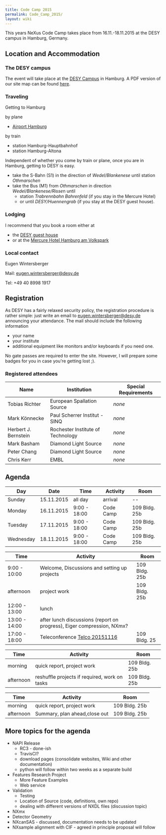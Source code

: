```yaml
---
title: Code Camp 2015
permalink: Code_Camp_2015/
layout: wiki
---
```


This years NeXus Code Camp takes place from 16.11.-18.11.2015 at the
DESY campus in Hamburg, Germany.

Location and Accommodation
--------------------------

### The DESY campus

The event will take place at the [DESY
Campus](https://www.openstreetmap.org/#map=17/53.57749/9.87851) in
Hamburg. A PDF version of our site map can be found
[here](:File:NexusCodeCamp2015_map.pdf "wikilink").

### Traveling

Getting to Hamburg

by plane

-   [Airport Hamburg](https://www.hamburg-airport.de/en/)

by train

-   station Hamburg-Hauptbahnhof
-   station Hamburg-Altona

Independent of whether you come by train or plane, once you are in
Hamburg, getting to DESY is easy.

-   take the S-Bahn (S1) in the direction of *Wedel/Blankenese* until
    station *Othmarschen*
-   take the Bus (M1) from *Othmarschen* in direction
    *Wedel/Blankenese/Risse*n until
    -   station *Trabrennbahn Bahrenfeld* (if you stay in the Mercure
        Hotel)
    -   or until *DESY/Huennengrab* (if you stay at the DESY guest
        house).

### Lodging

I recommend that you book a room either at

-   the [DESY guest
    house](http://guest-services.desy.de/hostel_in_hamburg/index_eng.html)
-   or at the [Mercure Hotel Hamburg am
    Volkspark](http://www.accorhotels.com/gb/hotel-1659-mercure-hotel-hamburg-am-volkspark-ex-novotel-hamburg-arena/index.shtml)

### Local contact

Eugen Wintersberger

Mail: <eugen.wintersberger@desy.de>

Tel: +49 40 8998 1917

Registration
------------

As DESY has a fairly relaxed security policy, the registration procedure
is rather simple: just write an email to <eugen.wintersberger@desy.de>
announcing your attendance. The mail should include the following
information

-   your name
-   your institute
-   additional equipment like monitors and/or keyboards if you need one.

No gate passes are required to enter the site. However, I will prepare
some badges for you in case you're getting lost ;).

### Registered attendees

| Name                 | Institution                       | Special Requirements |
|----------------------|-----------------------------------|----------------------|
| Tobias Richter       | European Spallation Source        | *none*               |
| Mark Könnecke        | Paul Scherrer Institut - SINQ     | *none*               |
| Herbert J. Bernstein | Rochester Institute of Technology | *none*               |
| Mark Basham          | Diamond Light Source              | *none*               |
| Peter Chang          | Diamond Light Source              | *none*               |
| Chris Kerr           | EMBL                              | *none*               |

Agenda
------

| Day       | Date       | Time         | Activity  | Room          |
|-----------|------------|--------------|-----------|---------------|
| Sunday    | 15.11.2015 | all day      | arrival   | --            |
| Monday    | 16.11.2015 | 9:00 - 18:00 | Code Camp | 109 Bldg. 25b |
| Tuesday   | 17.11.2015 | 9:00 - 18:00 | Code Camp | 109 Bldg. 25b |
| Wednesday | 18.11.2015 | 9:00 - 18:00 | Code Camp | 109 Bldg. 25b |

| Time          | Activity                                                               | Room          |
|---------------|------------------------------------------------------------------------|---------------|
| 9:00 - 10:00  | Welcome, Discussions and setting up projects                           | 109 Bldg. 25b |
| afternoon     | project work                                                           | 109 Bldg. 25b |
| 12:00 - 13:00 | lunch                                                                  |               |
| 13:00 - 14:00 | after lunch discussions (report on progress), Eiger compression, NXmx? |               |
| 17:00 - 18:00 | Teleconference [Telco 20151116](Telco_20151116 "wikilink")             | 109 Bldg. 25  |

| Time      | Activity                                      | Room          |
|-----------|-----------------------------------------------|---------------|
| morning   | quick report, project work                    | 109 Bldg. 25b |
| afternoon | reshuffle projects if required, work on tasks | 109 Bldg. 25b |

| Time      | Activity                      | Room          |
|-----------|-------------------------------|---------------|
| morning   | quick report, project work    | 109 Bldg. 25b |
| afternoon | Summary, plan ahead,close out | 109 Bldg. 25b |

More topics for the agenda
--------------------------

-   NAPI Release
    -   RC3 - done-ish
    -   TravisCI?
    -   download pages (consolidate websites, Wiki and other
        documentation)
    -   python will follow within two weeks as a separate build
-   Features Research Project
    -   More Feature Examples
    -   Web service
-   Validation
    -   Testing
    -   Location of Source (code, definitions, own repo)
    -   dealing with different versions of NXDL files (discussion topic)
-   NXmx
-   Detector Geometry
-   NXcanSAS - discussed, documentation needs to be updated
-   NXsample alignment with CIF - agreed in principle proposal will
    follow

